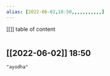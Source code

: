 ```yaml
---
alias: [2022-06-02,18:50,,,,,,,,,,,]
---
```

[[]]
table of content
```toc
```

[[2022-06-02]] 18:50
- 
```query
"ayodha"
```
